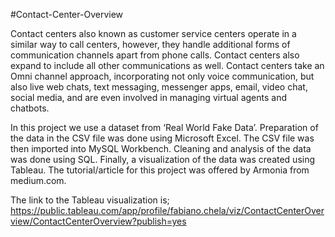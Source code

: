 #Contact-Center-Overview 

Contact centers also known as customer service centers operate in a similar way to call centers, however, they handle additional forms of communication channels apart from phone calls. Contact centers also expand to include all other communications as well. Contact centers take an Omni channel approach, incorporating not only voice communication, but also live web chats, text messaging, messenger apps, email, video chat, social media, and are even involved in managing virtual agents and chatbots.

In this project we use a dataset from ‘Real World Fake Data’.
Preparation of the data in the CSV file was done using Microsoft Excel.
The CSV file was then imported into MySQL Workbench.
Cleaning and analysis of the data was done using SQL. 
Finally, a visualization of the data was created using Tableau. 
The tutorial/article for this project was offered by Armonia from medium.com.

The link to the Tableau visualization is; 
https://public.tableau.com/app/profile/fabiano.chela/viz/ContactCenterOverview/ContactCenterOverview?publish=yes


